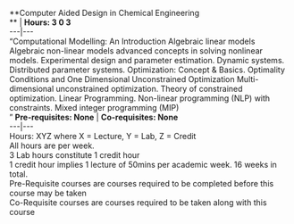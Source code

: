 **Computer Aided Design in Chemical Engineering  
** | **Hours: 3 0 3**  
---|---  
“Computational Modelling: An Introduction Algebraic linear models Algebraic non-linear models advanced concepts in solving nonlinear models. Experimental design and parameter estimation. Dynamic systems. Distributed parameter systems. Optimization: Concept & Basics. Optimality Conditions and One Dimensional Unconstrained Optimization Multi-dimensional unconstrained optimization. Theory of constrained optimization. Linear Programming. Non-linear programming (NLP) with constraints. Mixed integer programming (MIP)  
” 
**Pre-requisites: None** | **Co-requisites: None**  
---|---  
Hours: XYZ where X = Lecture, Y = Lab, Z = Credit  
All hours are per week.  
3 Lab hours constitute 1 credit hour  
1 credit hour implies 1 lecture of 50mins per academic week. 16 weeks in total.  
Pre-Requisite courses are courses required to be completed before this course may be taken  
Co-Requisite courses are courses required to be taken along with this course
